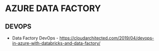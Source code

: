 # AZURE DATA FACTORY

## DEVOPS

* Data Factory DevOps - https://cloudarchitected.com/2019/04/devops-in-azure-with-databricks-and-data-factory/ 
